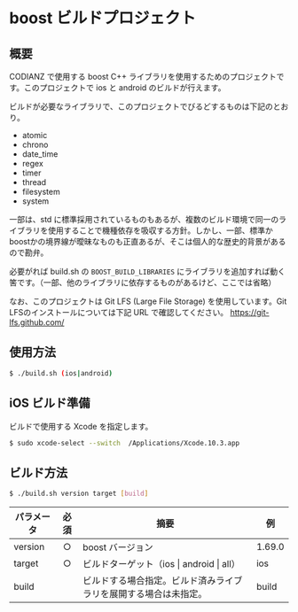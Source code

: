 # boost ビルドプロジェクト

## 概要

CODIANZ で使用する boost C++ ライブラリを使用するためのプロジェクトです。このプロジェクトで ios と android のビルドが行えます。

ビルドが必要なライブラリで、このプロジェクトでびるどするものは下記のとおり。
* atomic
* chrono
* date_time
* regex
* timer
* thread
* filesystem
* system

一部は、std に標準採用されているものもあるが、複数のビルド環境で同一のライブラリを使用することで機種依存を吸収する方針。しかし、一部、標準かboostかの境界線が曖昧なものも正直あるが、そこは個人的な歴史的背景があるので勘弁。

必要がれば build.sh の ```BOOST_BUILD_LIBRARIES``` にライブラリを追加すれば動く筈です。（一部、他のライブラリに依存するものがあるけど、ここでは省略）

なお、このプロジェクトは Git LFS (Large File Storage) を使用しています。Git LFSのインストールについては下記 URL で確認してください。
https://git-lfs.github.com/


## 使用方法

```sh
$ ./build.sh (ios|android)
```

## iOS ビルド準備

ビルドで使用する Xcode を指定します。
```sh
$ sudo xcode-select --switch  /Applications/Xcode.10.3.app
```

## ビルド方法

```sh
$ ./build.sh version target [build]
```

|パラメータ|必須|摘要|例|
|-|:-:|-|-|
|version|○|boost バージョン|1.69.0|
|target|○|ビルドターゲット（ios \| android \| all）|ios|
|build| |ビルドする場合指定。ビルド済みライブラリを展開する場合は未指定。|build|



